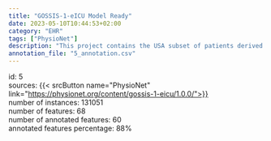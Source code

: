 ```yaml
---
title: "GOSSIS-1-eICU Model Ready"
date: 2023-05-10T10:44:53+02:00
category: "EHR"
tags: ["PhysioNet"]
description: "This project contains the USA subset of patients derived from the eICU Collaborative Research Database (eICU-CRD). The dataset, which we call GOSSIS-1-eICU, consists of 131,051 unique patients from 204 hospitals from ICU admissions discharged in 2014-15."
annotation_file: "5_annotation.csv"
---
```

id: 5 \
sources: {{< srcButton name="PhysioNet" link="https://physionet.org/content/gossis-1-eicu/1.0.0/">}}  \
number of instances: 131051 \
number of features: 68 \
number of annotated features: 60 \
annotated features percentage: 88% 
